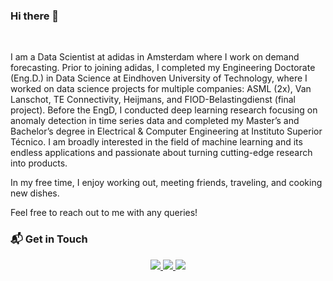 ### Hi there 👋

<br/>

I am a Data Scientist at adidas in Amsterdam where I work on demand forecasting. Prior to joining adidas, I completed my Engineering Doctorate (Eng.D.) in Data Science at Eindhoven University of Technology, where I worked on data science projects for multiple companies: ASML (2x), Van Lanschot, TE Connectivity, Heijmans, and FIOD-Belastingdienst (final project). Before the EngD, I conducted deep learning research focusing on anomaly detection in time series data and completed my Master’s and Bachelor’s degree in Electrical & Computer Engineering at Instituto Superior Técnico. I am broadly interested in the field of machine learning and its endless applications and passionate about turning cutting-edge research into products.

In my free time, I enjoy working out, meeting friends, traveling, and cooking new dishes.

Feel free to reach out to me with any queries!

### 📬 Get in Touch

<p align="center">
	<a href="https://www.joao-pereira.pt">
		<img src="https://img.shields.io/badge/website-000000?style=for-the-badge&logo=About.me&logoColor=white" />
	</a>
	<a href="https://www.linkedin.com/in/jpcpereira/">
		<img src="https://img.shields.io/badge/LinkedIn-0077B5?style=for-the-badge&logo=linkedin&logoColor=white" />
	</a>
	<a href="mailto:mail@joao-pereira.pt">
		<img src="https://img.shields.io/badge/Gmail-D14836?style=for-the-badge&logo=gmail&logoColor=white" />
	</a>
</p>
